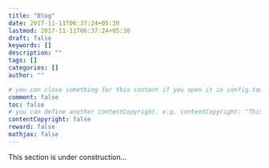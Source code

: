 ```yaml
---
title: "Blog"
date: 2017-11-11T06:37:24+05:30
lastmod: 2017-11-11T06:37:24+05:30
draft: false
keywords: []
description: ""
tags: []
categories: []
author: ""

# you can close something for this content if you open it in config.toml.
comment: false
toc: false
# you can define another contentCopyright. e.g. contentCopyright: "This is an another copyright."
contentCopyright: false
reward: false
mathjax: false
---
```


This section is under construction...

<!--more-->

